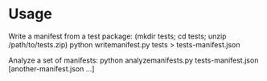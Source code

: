 Usage
=====

Write a manifest from a test package:
(mkdir tests; cd tests; unzip /path/to/tests.zip)
python writemanifest.py tests > tests-manifest.json

Analyze a set of manifests:
python analyzemanifests.py tests-manifest.json [another-manifest.json ...]
